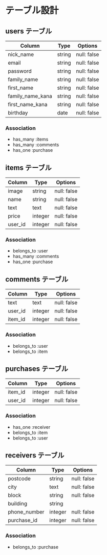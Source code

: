 # テーブル設計


## users テーブル

| Column           | Type   | Options     |
| -----------------| ------ | ----------- |
| nick_name        | string | null: false |
| email            | string | null: false |
| password         | string | null: false |
| family_name      | string | null: false |
| first_name       | string | null: false |
| family_name_kana | string | null: false |
| first_name_kana  | string | null: false |
| birthday         | date   | null: false |

### Association

- has_many :items
- has_many :comments
- has_one :purchase


## items テーブル

| Column             | Type    | Options     |
| ------------------ | ------- | ----------- |
| image              | string  | null: false |
| name               | string  | null: false |
| text               | text    | null: false |
| price              | integer | null: false |
| user_id            | integer | null: false |

### Association

- belongs_to :user
- has_many :comments
- has_one :purchase


## comments テーブル

| Column  | Type    | Options     |
| ------- | ------- | ----------- |
| text    | text    | null: false |
| user_id | integer | null: false |
| item_id | integer | null: false |

### Association

- belongs_to :user
- belongs_to :item


## purchases テーブル

| Column  | Type    | Options     |
| ------- | ------- | ----------- |
| item_id | integer | null: false |
| user_id | integer | null: false |

### Association

- has_one :receiver
- belongs_to :item
- belongs_to :user

## receivers テーブル

| Column       | Type    | Options     |
| ------------ | ------- | ----------- |
| postcode     | string  | null: false |
| city         | text    | null: false |
| block        | string  | null: false |
| building     | string  |             |
| phone_number | integer | null: false |
| purchase_id  | integer | null: false |


### Association

- belongs_to :purchase


